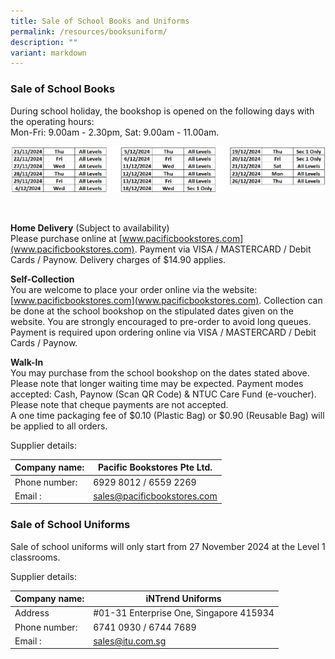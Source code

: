 ```yaml
---
title: Sale of School Books and Uniforms
permalink: /resources/booksuniform/
description: ""
variant: markdown
---
```

### **Sale of School Books**

During school holiday, the bookshop is opened on the following days with the operating hours:  
Mon-Fri: 9.00am - 2.30pm,  Sat: 9.00am - 11.00am.

![bookshop opening days](/images/Usefullinks/bookshophours2025.png)

<br>

**Home Delivery** (Subject to availability)<br>
Please purchase online at [www.pacificbookstores.com](www.pacificbookstores.com).
Payment via VISA / MASTERCARD / Debit Cards / Paynow. Delivery charges of $14.90 applies.

**Self-Collection**<br>
You are welcome to place your order online via the website: [www.pacificbookstores.com](www.pacificbookstores.com). Collection can be done at the school bookshop on the stipulated dates given on the website.
You are strongly encouraged to pre-order to avoid long queues. Payment is required upon ordering online via VISA / MASTERCARD / Debit Cards / Paynow.


**Walk-In**<br>
You may purchase from the school bookshop on the dates stated above. Please note that longer waiting time may be expected.
Payment modes accepted: Cash, Paynow (Scan QR Code) &amp; NTUC Care Fund (e-voucher).
Please note that cheque payments are not accepted.<br>
A one time packaging fee of $0.10 (Plastic Bag) or $0.90 (Reusable Bag) will be applied to all orders.

Supplier details:  

|Company name:  | Pacific Bookstores Pte Ltd.|
| - |-|
|  Phone number: | 6929 8012 / 6559 2269 |
|  Email : | sales@pacificbookstores.com |

### **Sale of School Uniforms**

Sale of school uniforms will only start from 27 November 2024 at the Level 1 classrooms.  

Supplier details:  

|Company name:  | iNTrend Uniforms|
| - |-|
| Address| #01-31 Enterprise One, Singapore 415934|
|  Phone number: | 6741 0930 / 6744 7689|
|  Email : | sales@itu.com.sg |